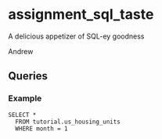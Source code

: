 # assignment_sql_taste
A delicious appetizer of SQL-ey goodness

Andrew

## Queries

### Example

```
SELECT *
  FROM tutorial.us_housing_units
  WHERE month = 1
```
